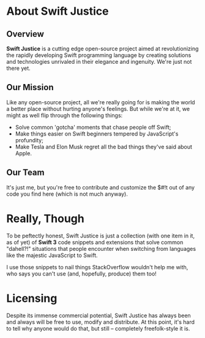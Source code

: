 # About Swift Justice

## Overview
**Swift Justice** is a cutting edge open-source project aimed at revolutionizing the rapidly developing Swift programming language by creating solutions and technologies unrivaled in their elegance and ingenuity. We're just not there yet.

## Our Mission
Like any open-source project, all we're really going for is making the world a better place without hurting anyone's feelings. But while we're at it, we might as well flip through the following things:

* Solve common 'gotcha' moments that chase people off Swift;
* Make things easier on Swift beginners tempered by JavaScript's profundity;
* Make Tesla and Elon Musk regret all the bad things they've said about Apple.

## Our Team
It's just me, but you're free to contribute and customize the $#!t out of any code you find here (which is not much anyway).

# Really, Though
To be peftectly honest, Swift Justice is just a collection (with one item in it, as of yet) of **Swift 3** code snippets and extensions that solve common "dahell?!" situations that people encounter when switching from languages like the majestic JavaScript to Swift.

I use those snippets to nail things StackOverflow wouldn't help me with, who says you can't use (and, hopefully, produce) them too!

# Licensing
Despite its immense commercial potential, Swift Justice has always been and always will be free to use, modify and distribute. At this point, it's hard to tell why anyone would do that, but still – completely freefolk-style it is.
